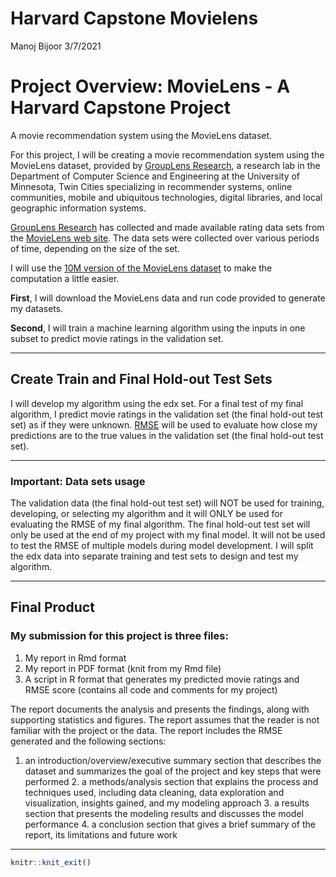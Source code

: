 Harvard Capstone Movielens
================
Manoj Bijoor
3/7/2021

# Project Overview: MovieLens - A Harvard Capstone Project

A movie recommendation system using the MovieLens dataset.

For this project, I will be creating a movie recommendation system using
the MovieLens dataset, provided by
<a href="https://grouplens.org/" target="_blank">GroupLens Research</a>,
a research lab in the Department of Computer Science and Engineering at
the University of Minnesota, Twin Cities specializing in recommender
systems, online communities, mobile and ubiquitous technologies, digital
libraries, and local geographic information systems.

<a href="https://grouplens.org/datasets/movielens/" target="_blank">GroupLens Research</a>
has collected and made available rating data sets from the
<a href="https://movielens.org" target="_blank">MovieLens web site</a>.
The data sets were collected over various periods of time, depending on
the size of the set.

I will use the
<a href="https://grouplens.org/datasets/movielens/10m/" target="_blank">10M version of the MovieLens dataset</a>
to make the computation a little easier.

**First**, I will download the MovieLens data and run code provided to
generate my datasets.

**Second**, I will train a machine learning algorithm using the inputs
in one subset to predict movie ratings in the validation set.

------------------------------------------------------------------------

## Create Train and Final Hold-out Test Sets

I will develop my algorithm using the edx set. For a final test of my
final algorithm, I predict movie ratings in the validation set (the
final hold-out test set) as if they were unknown.
<a href="https://en.wikipedia.org/wiki/Root-mean-square_deviation" target="_blank">RMSE</a>
will be used to evaluate how close my predictions are to the true values
in the validation set (the final hold-out test set).

------------------------------------------------------------------------

### Important: Data sets usage

The validation data (the final hold-out test set) will NOT be used for
training, developing, or selecting my algorithm and it will ONLY be used
for evaluating the RMSE of my final algorithm. The final hold-out test
set will only be used at the end of my project with my final model. It
will not be used to test the RMSE of multiple models during model
development. I will split the edx data into separate training and test
sets to design and test my algorithm.

------------------------------------------------------------------------

## Final Product

### My submission for this project is three files:

1.  My report in Rmd format
2.  My report in PDF format (knit from my Rmd file)
3.  A script in R format that generates my predicted movie ratings and
    RMSE score (contains all code and comments for my project)

The report documents the analysis and presents the findings, along with
supporting statistics and figures. The report assumes that the reader is
not familiar with the project or the data. The report includes the RMSE
generated and the following sections:  
1. an introduction/overview/executive summary section that describes the
dataset and summarizes the goal of the project and key steps that were
performed 2. a methods/analysis section that explains the process and
techniques used, including data cleaning, data exploration and
visualization, insights gained, and my modeling approach 3. a results
section that presents the modeling results and discusses the model
performance 4. a conclusion section that gives a brief summary of the
report, its limitations and future work

------------------------------------------------------------------------

``` r
knitr::knit_exit()
```
